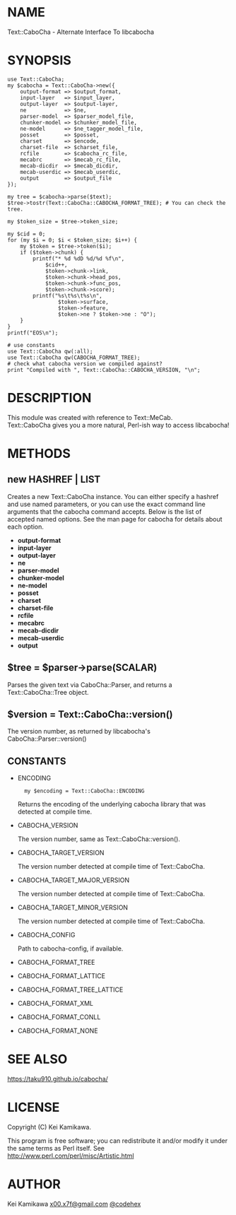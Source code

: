 # NAME

Text::CaboCha - Alternate Interface To libcabocha

# SYNOPSIS

    use Text::CaboCha;
    my $cabocha = Text::CaboCha->new({
        output-format => $output_format,
        input-layer   => $input_layer,
        output-layer  => $output-layer,
        ne            => $ne,
        parser-model  => $parser_model_file,
        chunker-model => $chunker_model_file,
        ne-model      => $ne_tagger_model_file,
        posset        => $posset,
        charset       => $encode,
        charset-file  => $charset_file,
        rcfile        => $cabocha_rc_file,
        mecabrc       => $mecab_rc_file,
        mecab-dicdir  => $mecab_dicdir,
        mecab-userdic => $mecab_userdic,
        output        => $output_file
    });

    my tree = $cabocha->parse($text);
    $tree->tostr(Text::CaboCha::CABOCHA_FORMAT_TREE); # You can check the tree.

    my $token_size = $tree->token_size;

    my $cid = 0;
    for (my $i = 0; $i < $token_size; $i++) {
        my $token = $tree->token($i);
        if ($token->chunk) {
            printf("* %d %dD %d/%d %f\n",
                $cid++,
                $token->chunk->link,
                $token->chunk->head_pos,
                $token->chunk->func_pos,
                $token->chunk->score);
            printf("%s\t%s\t%s\n",
                    $token->surface,
                    $token->feature,
                    $token->ne ? $token->ne : "O");
        }
    }
    printf("EOS\n");

    # use constants
    use Text::CaboCha qw(:all);
    use Text::CaboCha qw(CABOCHA_FORMAT_TREE);
    # check what cabocha version we compiled against?
    print "Compiled with ", Text::CaboCha::CABOCHA_VERSION, "\n";

# DESCRIPTION

This module was created with reference to Text::MeCab.  
Text::CaboCha gives you a more natural, Perl-ish way to access libcabocha!

# METHODS

## new HASHREF | LIST
Creates a new Text::CaboCha instance.
You can either specify a hashref and use named parameters, or you can use the
exact command line arguments that the cabocha command accepts.
Below is the list of accepted named options. See the man page for cabocha for 
details about each option.

- **output-format**
- **input-layer**
- **output-layer**
- **ne**
- **parser-model**
- **chunker-model**
- **ne-model**
- **posset**
- **charset**
- **charset-file**
- **rcfile**
- **mecabrc**
- **mecab-dicdir**
- **mecab-userdic**
- **output**

## $tree = $parser->parse(SCALAR)
Parses the given text via CaboCha::Parser, and returns a Text::CaboCha::Tree object.

## $version = Text::CaboCha::version()
The version number, as returned by libcabocha's CaboCha::Parser::version()

## CONSTANTS

- ENCODING

        my $encoding = Text::CaboCha::ENCODING

    Returns the encoding of the underlying cabocha library that was detected at
    compile time.

- CABOCHA\_VERSION

    The version number, same as Text::CaboCha::version().

- CABOCHA\_TARGET\_VERSION

    The version number detected at compile time of Text::CaboCha. 

- CABOCHA\_TARGET\_MAJOR\_VERSION

    The version number detected at compile time of Text::CaboCha. 

- CABOCHA\_TARGET\_MINOR\_VERSION

    The version number detected at compile time of Text::CaboCha. 

- CABOCHA\_CONFIG

    Path to cabocha-config, if available.

- CABOCHA\_FORMAT\_TREE
- CABOCHA\_FORMAT\_LATTICE
- CABOCHA\_FORMAT\_TREE\_LATTICE
- CABOCHA\_FORMAT\_XML
- CABOCHA\_FORMAT\_CONLL
- CABOCHA\_FORMAT\_NONE

# SEE ALSO
https://taku910.github.io/cabocha/

# LICENSE

Copyright (C) Kei Kamikawa.

This program is free software; you can redistribute it and/or modify it
under the same terms as Perl itself.
See http://www.perl.com/perl/misc/Artistic.html

# AUTHOR

Kei Kamikawa <x00.x7f@gmail.com>
[@codehex](https://twitter.com/CodeHex)
